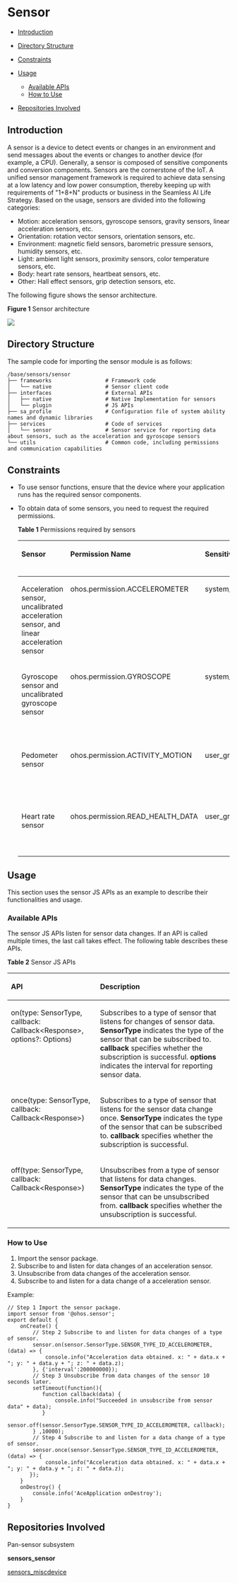 # Sensor<a name="EN-US_TOPIC_0000001148682248"></a>

-   [Introduction](#section11660541593)
-   [Directory Structure](#section44981327519)
-   [Constraints](#section98068674513)
-   [Usage](#section1581412211528)
    -   [Available APIs](#section15684191115524)
    -   [How to Use](#section1543714111810)

-   [Repositories Involved](#section96071132185310)

## Introduction<a name="section11660541593"></a>

A sensor is a device to detect events or changes in an environment and send messages about the events or changes to another device \(for example, a CPU\). Generally, a sensor is composed of sensitive components and conversion components. Sensors are the cornerstone of the IoT. A unified sensor management framework is required to achieve data sensing at a low latency and low power consumption, thereby keeping up with requirements of "1+8+N" products or business in the Seamless AI Life Strategy. Based on the usage, sensors are divided into the following categories:

-   Motion: acceleration sensors, gyroscope sensors, gravity sensors, linear acceleration sensors, etc.
-   Orientation: rotation vector sensors, orientation sensors, etc.
-   Environment: magnetic field sensors, barometric pressure sensors, humidity sensors, etc.
-   Light: ambient light sensors, proximity sensors, color temperature sensors, etc.
-   Body: heart rate sensors, heartbeat sensors, etc.
-   Other: Hall effect sensors, grip detection sensors, etc.

The following figure shows the sensor architecture.

**Figure  1**  Sensor architecture<a name="fig18632347122018"></a>  


![](figures/en-us_image_0000001199027515.png)

## Directory Structure<a name="section44981327519"></a>

The sample code for importing the sensor module is as follows:

```
/base/sensors/sensor
├── frameworks                 # Framework code
│   └── native                 # Sensor client code
├── interfaces                 # External APIs
│   ├── native                 # Native Implementation for sensors
│   └── plugin                 # JS APIs
├── sa_profile                 # Configuration file of system ability names and dynamic libraries
├── services                   # Code of services
│   └── sensor                 # Sensor service for reporting data about sensors, such as the acceleration and gyroscope sensors
└── utils                      # Common code, including permissions and communication capabilities 
```

## Constraints<a name="section98068674513"></a>

-   To use sensor functions, ensure that the device where your application runs has the required sensor components.

-   To obtain data of some sensors, you need to request the required permissions.

    **Table  1**  Permissions required by sensors

    <a name="table1379101653916"></a>
    <table><thead align="left"><tr id="row137911161397"><th class="cellrowborder" valign="top" width="23.46765323467653%" id="mcps1.2.5.1.1"><p id="p15138132134118"><a name="p15138132134118"></a><a name="p15138132134118"></a>Sensor</p>
    </th>
    <th class="cellrowborder" valign="top" width="27.61723827617238%" id="mcps1.2.5.1.2"><p id="p2798169398"><a name="p2798169398"></a><a name="p2798169398"></a>Permission Name</p>
    </th>
    <th class="cellrowborder" valign="top" width="13.358664133586636%" id="mcps1.2.5.1.3"><p id="p14791716163914"><a name="p14791716163914"></a><a name="p14791716163914"></a>Sensitivity</p>
    </th>
    <th class="cellrowborder" valign="top" width="35.55644435556444%" id="mcps1.2.5.1.4"><p id="p379171633919"><a name="p379171633919"></a><a name="p379171633919"></a>Permission Description</p>
    </th>
    </tr>
    </thead>
    <tbody><tr id="row12791216173912"><td class="cellrowborder" valign="top" width="23.46765323467653%" headers="mcps1.2.5.1.1 "><p id="p41385264116"><a name="p41385264116"></a><a name="p41385264116"></a>Acceleration sensor, uncalibrated acceleration sensor, and linear acceleration sensor</p>
    </td>
    <td class="cellrowborder" valign="top" width="27.61723827617238%" headers="mcps1.2.5.1.2 "><p id="p177941653914"><a name="p177941653914"></a><a name="p177941653914"></a>ohos.permission.ACCELEROMETER</p>
    </td>
    <td class="cellrowborder" valign="top" width="13.358664133586636%" headers="mcps1.2.5.1.3 "><p id="p207991683914"><a name="p207991683914"></a><a name="p207991683914"></a>system_grant</p>
    </td>
    <td class="cellrowborder" valign="top" width="35.55644435556444%" headers="mcps1.2.5.1.4 "><p id="p118061614399"><a name="p118061614399"></a><a name="p118061614399"></a>Allows an application to subscribe to data of these acceleration-related sensors.</p>
    </td>
    </tr>
    <tr id="row480116123911"><td class="cellrowborder" valign="top" width="23.46765323467653%" headers="mcps1.2.5.1.1 "><p id="p1213992174111"><a name="p1213992174111"></a><a name="p1213992174111"></a>Gyroscope sensor and uncalibrated gyroscope sensor</p>
    </td>
    <td class="cellrowborder" valign="top" width="27.61723827617238%" headers="mcps1.2.5.1.2 "><p id="p13807165395"><a name="p13807165395"></a><a name="p13807165395"></a>ohos.permission.GYROSCOPE</p>
    </td>
    <td class="cellrowborder" valign="top" width="13.358664133586636%" headers="mcps1.2.5.1.3 "><p id="p188031617391"><a name="p188031617391"></a><a name="p188031617391"></a>system_grant</p>
    </td>
    <td class="cellrowborder" valign="top" width="35.55644435556444%" headers="mcps1.2.5.1.4 "><p id="p4804168392"><a name="p4804168392"></a><a name="p4804168392"></a>Allows an application to subscribe to data of these gyroscope-related sensors.</p>
    </td>
    </tr>
    <tr id="row68051693916"><td class="cellrowborder" valign="top" width="23.46765323467653%" headers="mcps1.2.5.1.1 "><p id="p191397210413"><a name="p191397210413"></a><a name="p191397210413"></a>Pedometer sensor</p>
    </td>
    <td class="cellrowborder" valign="top" width="27.61723827617238%" headers="mcps1.2.5.1.2 "><p id="p9802016183911"><a name="p9802016183911"></a><a name="p9802016183911"></a>ohos.permission.ACTIVITY_MOTION</p>
    </td>
    <td class="cellrowborder" valign="top" width="13.358664133586636%" headers="mcps1.2.5.1.3 "><p id="p11801216143916"><a name="p11801216143916"></a><a name="p11801216143916"></a>user_grant</p>
    </td>
    <td class="cellrowborder" valign="top" width="35.55644435556444%" headers="mcps1.2.5.1.4 "><p id="p48010163399"><a name="p48010163399"></a><a name="p48010163399"></a>Allows an application to subscribe to the motion status.</p>
    </td>
    </tr>
    <tr id="row20323104234015"><td class="cellrowborder" valign="top" width="23.46765323467653%" headers="mcps1.2.5.1.1 "><p id="p3139172144118"><a name="p3139172144118"></a><a name="p3139172144118"></a>Heart rate sensor</p>
    </td>
    <td class="cellrowborder" valign="top" width="27.61723827617238%" headers="mcps1.2.5.1.2 "><p id="p7323942174013"><a name="p7323942174013"></a><a name="p7323942174013"></a>ohos.permission.READ_HEALTH_DATA</p>
    </td>
    <td class="cellrowborder" valign="top" width="13.358664133586636%" headers="mcps1.2.5.1.3 "><p id="p1232314214407"><a name="p1232314214407"></a><a name="p1232314214407"></a>user_grant</p>
    </td>
    <td class="cellrowborder" valign="top" width="35.55644435556444%" headers="mcps1.2.5.1.4 "><p id="p12323144254018"><a name="p12323144254018"></a><a name="p12323144254018"></a>Allows an application to read health data.</p>
    </td>
    </tr>
    </tbody>
    </table>


## Usage<a name="section1581412211528"></a>

This section uses the sensor JS APIs as an example to describe their functionalities and usage.

### Available APIs<a name="section15684191115524"></a>

The sensor JS APIs listen for sensor data changes. If an API is called multiple times, the last call takes effect. The following table describes these APIs.

**Table  2**  Sensor JS APIs

<a name="table13821942165419"></a>
<table><thead align="left"><tr id="row6821194225417"><th class="cellrowborder" valign="top" width="40.11%" id="mcps1.2.3.1.1"><p id="p3822542145420"><a name="p3822542145420"></a><a name="p3822542145420"></a>API</p>
</th>
<th class="cellrowborder" valign="top" width="59.89%" id="mcps1.2.3.1.2"><p id="p0822942175411"><a name="p0822942175411"></a><a name="p0822942175411"></a>Description</p>
</th>
</tr>
</thead>
<tbody><tr id="row1782284211544"><td class="cellrowborder" valign="top" width="40.11%" headers="mcps1.2.3.1.1 "><p id="p18666622171316"><a name="p18666622171316"></a><a name="p18666622171316"></a>on(type: SensorType, callback: Callback&lt;Response&gt;, options?: Options)</p>
</td>
<td class="cellrowborder" valign="top" width="59.89%" headers="mcps1.2.3.1.2 "><p id="p1476355071517"><a name="p1476355071517"></a><a name="p1476355071517"></a>Subscribes to a type of sensor that listens for changes of sensor data. <strong id="b14384115423516"><a name="b14384115423516"></a><a name="b14384115423516"></a>SensorType</strong> indicates the type of the sensor that can be subscribed to. <strong id="b6384145413356"><a name="b6384145413356"></a><a name="b6384145413356"></a>callback</strong> specifies whether the subscription is successful. <strong id="b562874515315"><a name="b562874515315"></a><a name="b562874515315"></a>options</strong> indicates the interval for reporting sensor data.</p>
</td>
</tr>
<tr id="row1489993155613"><td class="cellrowborder" valign="top" width="40.11%" headers="mcps1.2.3.1.1 "><p id="p1490010315564"><a name="p1490010315564"></a><a name="p1490010315564"></a>once(type: SensorType, callback: Callback&lt;Response&gt;)</p>
</td>
<td class="cellrowborder" valign="top" width="59.89%" headers="mcps1.2.3.1.2 "><p id="p5900163115564"><a name="p5900163115564"></a><a name="p5900163115564"></a>Subscribes to a type of sensor that listens for the sensor data change once. <strong id="b16369115653114"><a name="b16369115653114"></a><a name="b16369115653114"></a>SensorType</strong> indicates the type of the sensor that can be subscribed to. <strong id="b2370135693114"><a name="b2370135693114"></a><a name="b2370135693114"></a>callback</strong> specifies whether the subscription is successful.</p>
</td>
</tr>
<tr id="row1909165317562"><td class="cellrowborder" valign="top" width="40.11%" headers="mcps1.2.3.1.1 "><p id="p16909135319564"><a name="p16909135319564"></a><a name="p16909135319564"></a>off(type: SensorType, callback: Callback&lt;Response&gt;)</p>
</td>
<td class="cellrowborder" valign="top" width="59.89%" headers="mcps1.2.3.1.2 "><p id="p3909165315613"><a name="p3909165315613"></a><a name="p3909165315613"></a>Unsubscribes from a type of sensor that listens for data changes. <strong id="b63331753103316"><a name="b63331753103316"></a><a name="b63331753103316"></a>SensorType</strong> indicates the type of the sensor that can be unsubscribed from. <strong id="b153331453173315"><a name="b153331453173315"></a><a name="b153331453173315"></a>callback</strong> specifies whether the unsubscription is successful.</p>
</td>
</tr>
</tbody>
</table>



### How to Use<a name="section1543714111810"></a>

1.  Import the sensor package.
2.  Subscribe to and listen for data changes of an acceleration sensor.
3.  Unsubscribe from data changes of the acceleration sensor.
4.  Subscribe to and listen for a data change of a acceleration sensor.

Example:

```
// Step 1 Import the sensor package.
import sensor from '@ohos.sensor';
export default {
    onCreate() {
        // Step 2 Subscribe to and listen for data changes of a type of sensor.
        sensor.on(sensor.SensorType.SENSOR_TYPE_ID_ACCELEROMETER, (data) => {
            console.info("Acceleration data obtained. x: " + data.x + "; y: " + data.y + "; z: " + data.z);
        }, {'interval':200000000});
        // Step 3 Unsubscribe from data changes of the sensor 10 seconds later.
        setTimeout(function(){
           function callback(data) {
               console.info("Succeeded in unsubscribe from sensor data" + data);
           }
               sensor.off(sensor.SensorType.SENSOR_TYPE_ID_ACCELEROMETER, callback);
        } ,10000);
        // Step 4 Subscribe to and listen for a data change of a type of sensor.
        sensor.once(sensor.SensorType.SENSOR_TYPE_ID_ACCELEROMETER, (data) => {
            console.info("Acceleration data obtained. x: " + data.x + "; y: " + data.y + "; z: " + data.z);
       });
    }
    onDestroy() {
        console.info('AceApplication onDestroy');
    }
}
```

## Repositories Involved<a name="section96071132185310"></a>

Pan-sensor subsystem

**sensors\_sensor**

[sensors\_miscdevice](https://gitee.com/openharmony/sensors_miscdevice)

